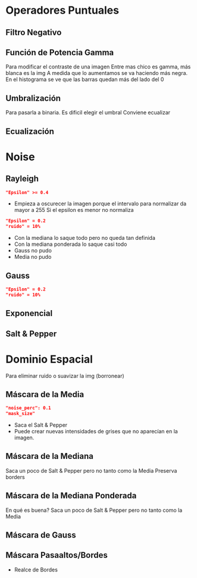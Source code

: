 # Operadores Puntuales 
## Filtro Negativo 

## Función de Potencia Gamma
Para modificar el contraste de una imagen 
Entre mas chico es gamma, más blanca es la img
A medida que lo aumentamos se va haciendo más negra. En el histograma se ve que las barras quedan más del lado del 0

## Umbralización
Para pasarla a binaria. Es dificil elegir el umbral 
Conviene ecualizar

## Ecualización
 

# Noise 
## Rayleigh 
```json
"Epsilon" >= 0.4
```
- Empieza a oscurecer la imagen porque el intervalo para normalizar da mayor a 255 
Si el epsilon es menor no normaliza  
```json
"Epsilon" = 0.2
"ruido" = 10%
```
- Con la mediana lo saque todo pero no queda tan definida
- Con la mediana ponderada lo saque casi todo 
- Gauss no pudo
- Media no pudo

## Gauss 
```json
"Epsilon" = 0.2
"ruido" = 10%
```


## Exponencial 

## Salt & Pepper 

# Dominio Espacial 

Para eliminar ruido o suavizar la img (borronear)

## Máscara de la Media 
```json
"noise_perc": 0.1
"mask_size" 
```
- Saca el Salt & Pepper
- Puede crear nuevas intensidades de grises que no
aparecían en la imagen.

## Máscara de la Mediana 
Saca un poco de Salt & Pepper pero no tanto como la Media
Preserva borders

## Máscara de la Mediana Ponderada 
En qué es buena? 
Saca un poco de Salt & Pepper pero no tanto como la Media

## Máscara de Gauss 
 
 
## Máscara Pasaaltos/Bordes
- Realce de Bordes

